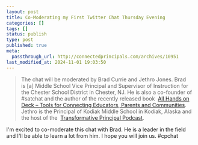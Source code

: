 ```yaml
---
layout: post
title: Co-Moderating my First Twitter Chat Thursday Evening
categories: []
tags: []
status: publish
type: post
published: true
meta:
  passthrough_url: http://connectedprincipals.com/archives/10951
last_modified_at: 2024-11-01 19:03:50
---
```


>The chat will be moderated by Brad Currie and Jethro Jones. Brad is [a] Middle School Vice Principal and Supervisor of Instruction for the Chester School District in Chester, NJ. He is also a co-founder of #satchat and the author of the recently released book 
[All Hands on Deck – Tools for Connecting Educators, Parents and Communities](http://www.corwin.com/books/Book244207). Jethro is the Principal of Kodiak Middle School in Kodiak, Alaska and the host of the 
[Transformative Principal Podcast](http://transformativeprincipal.com).



I'm excited to co-moderate this chat with Brad. He is a leader in the field and I'll be able to learn a lot from him. I hope you will join us. #cpchat
